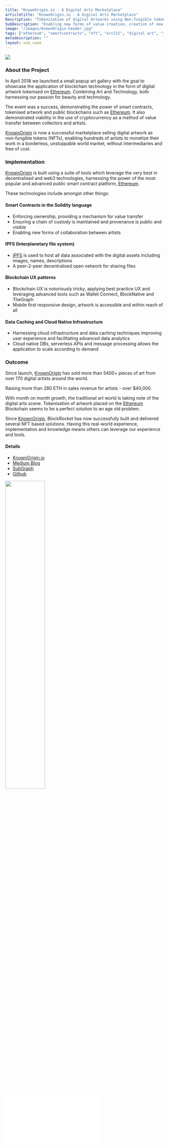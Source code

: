```yaml
---
title: "KnownOrigin.io - A Digital Arts Marketplace"
articletitle: "KnownOrigin.io - A Digital Arts Marketplace"
Description: "Tokenisation of digital Artworks using Non-fungible tokens (ERC-721)"
SubDescription: "Enabling new forms of value creation, creation of new markets for artist and creatives as well as providing new trustless collaboration tools with true ownership"
image: "/images/knownOrigin-header.jpg"
tags: ["ethereum", "smartcontracts", "nft", "erc721", "digital art", "ipfs", "UX"]
metadescription: ""
layout: use_case
---
```


![](/images/known-origin-front-page.png)

### About the Project

In April 2018 we launched a small popup art gallery with the goal to showcase the application of blockchain technology in the form of digital artwork tokenised on <a href="https://ethereum.org" target="_blank">Ethereum</a>. 
Combining Art and Technology, both harnessing our passion for beauty and technology.  

The event was a success, demonstrating the power of smart contracts, tokenised artwork and public blockchains such as <a href="https://ethereum.org" target="_blank">Ethereum</a>. 
It also demonstrated viability in the use of cryptocurrency as a method of value transfer between collectors and artists.

<a href="https://knownorigin.io/" target="_blank">KnownOrigin</a> is now a successful marketplace selling digital artwork as non-fungible tokens (NFTs), 
enabling hundreds of artists to monetize their work in a borderless, unstoppable world market, without intermediaries and free of cost. 

### Implementation

<a href="https://knownorigin.io/" target="_blank">KnownOrigin</a> is built using a suite of tools which leverage the very best in decentralised and web3 technologies, 
harnessing the power of the most popular and advanced public smart contract platform, <a href="https://ethereum.org" target="_blank">Ethereum</a>.

These technologies include amongst other things:

#### Smart Contracts in the Solidity language
 * Enforcing ownership, providing a mechanism for value transfer
 * Ensuring a chain of custody is maintained and provenance is public and visible
 * Enabling new forms of collaboration between artists 

#### IPFS (Interplanetary file system)
 * <a href="https://ipfs.io" target="_blank">IPFS</a> is used to host all data associated with the digital assets including images, names, descriptions
 * A peer-2-peer decentralised open network for sharing files

#### Blockchain UX patterns  
 * Blockchain UX is notoriously tricky, applying best practice UX and leveraging advanced tools such as Wallet Connect, BlockNative and TheGraph 
 * Mobile first responsive design, artwork is accessible and within reach of all

#### Data Caching and Cloud Native Infrastructure
 * Harnessing cloud infrastructure and data caching techniques improving user experience and facilitating advanced data analytics 
 * Cloud native DBs, serverless APIs and message processing allows the application to scale according to demand
     
### Outcome

Since launch, <a href="https://knownorigin.io/" target="_blank">KnownOrigin</a> has sold more than 5400+ pieces of art from over 170 digital artists around the world. 

Raising more than 280 ETH in sales revenue for artists - over $40,000.

With month on month growth, the traditional art world is taking note of the digital arts scene. 
Tokenisation of artwork placed on the <a href="https://ethereum.org" target="_blank">Ethereum</a> Blockchain seems to be a perfect solution to an age old problem. 

Since <a href="https://knownorigin.io/" target="_blank">KnownOrigin</a>, BlockRocket has now successfully built and delivered several NFT based solutions. 
Having this real-world experience, implementation and knowledge means others can leverage our experience and tools.  

#### Details 

* [KnownOrigin.io](https://knownorigin.io)
* [Medium Blog](https://medium.com/knownorigin)
* [SubGraph](https://thegraph.com/explorer/subgraph/knownorigin/known-origin)
* [Github](https://github.com/knownorigin)

<img src="/images/known-origin-artist-collab-banner.jpeg" style="align-content: center; width: 50%" />

<object data="/pdfs/KnownOrigin-ExecSummary.pdf" type="application/pdf" width="700px" height="500px">
    <embed src="/pdfs/KnownOrigin-ExecSummary.pdf"></embed>
</object>

